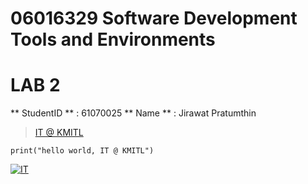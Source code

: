 # 06016329 Software Development Tools and Environments

# LAB 2

** StudentID ** : 61070025
** Name ** : Jirawat Pratumthin

> [IT @ KMITL](https://www.it.kmitl.ac.th)

```
print("hello world, IT @ KMITL")
```

[![IT](https://www.it.kmitl.ac.th/wp-content/themes/itkmitl2017wp/img/nav-thai.svg)](https://www.it.kmitl.ac.th)
